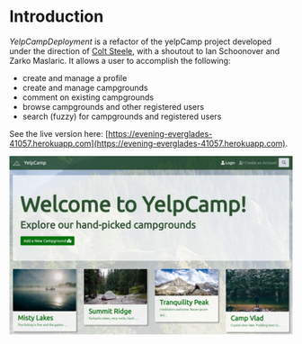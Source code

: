 # Introduction
*YelpCampDeployment* is a refactor of the yelpCamp project developed under the direction of [Colt Steele](https://www.udemy.com/the-web-developer-bootcamp/), with a shoutout to Ian Schoonover and Zarko Maslaric. It allows a user to accomplish the following:

 * create and manage a profile
 * create and manage campgrounds
 * comment on existing campgrounds
 * browse campgrounds and other registered users
 * search (fuzzy) for campgrounds and registered users

See the live version here: [https://evening-everglades-41057.herokuapp.com](https://evening-everglades-41057.herokuapp.com).

![campgrounds-index.jpg](public/pics/campgrounds-index.jpg)

